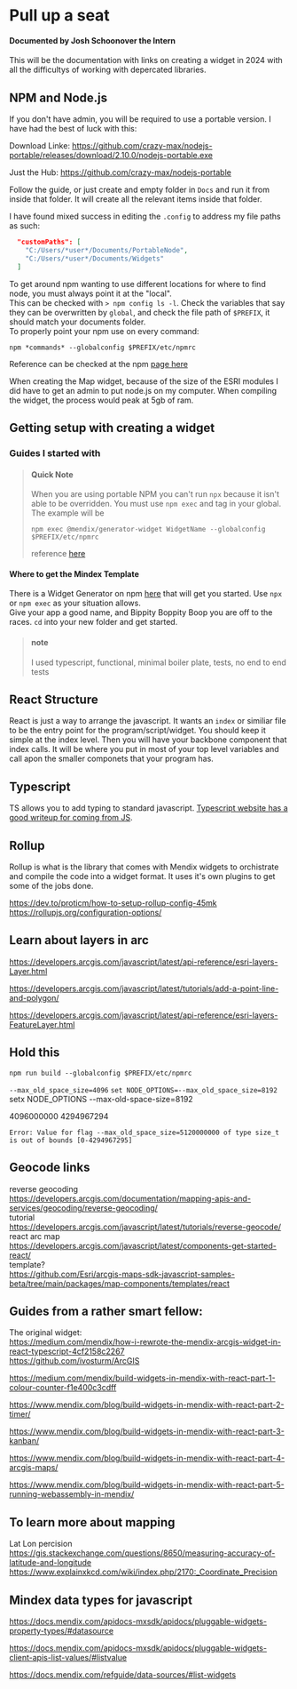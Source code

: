 # Pull up a seat
#### Documented by Josh Schoonover the Intern
This will be the documentation with links on creating a widget in 2024 with all the difficultys of working with depercated libraries.

## NPM and Node.js

If you don't have admin, you will be required to use a portable version. I have had the best of luck with this:

Download Linke:
https://github.com/crazy-max/nodejs-portable/releases/download/2.10.0/nodejs-portable.exe

Just the Hub:
https://github.com/crazy-max/nodejs-portable

Follow the guide, or just create and empty folder in `Docs` and run it from inside that folder. It will create all the relevant items inside that folder.

I have found mixed success in editing the `.config` to address my file paths as such:
``` json
  "customPaths": [
    "C:/Users/*user*/Documents/PortableNode",
    "C:/Users/*user*/Documents/Widgets"
  ]
```

To get around npm wanting to use different locations for where to find node, you must always point it at the "local".  
This can be checked with `> npm config ls -l`. Check the variables that say they can be overwritten by `global`, and check the file path of `$PREFIX`, it should match your documents folder.  
To properly point your npm use on every command:
```shell
npm *commands* --globalconfig $PREFIX/etc/npmrc
```
Reference can be checked at the npm [page here](https://docs.npmjs.com/cli/v10/using-npm/config)

When creating the Map widget, because of the size of the ESRI modules I did have to get an admin to put node.js on my computer. When compiling the widget, the process would peak at 5gb of ram. 

## Getting setup with creating a widget
### Guides I started with

> #### Quick Note
> When you are using portable NPM you can't run `npx` because it isn't able to be overridden. You must use `npm exec` and tag in your global. The example will be 
> ```shell
> npm exec @mendix/generator-widget WidgetName --globalconfig $PREFIX/etc/npmrc
> ```
> reference [here](https://docs.npmjs.com/cli/v7/commands/npx)

#### Where to get the Mindex Template
There is a Widget Generator on npm [here](https://www.npmjs.com/package/@mendix/generator-widget) that will get you started. Use `npx` or `npm exec` as your situation allows.  
Give your app a good name, and Bippity Boppity Boop you are off to the races. `cd` into your new folder and get started.

> #### note
> I used typescript, functional, minimal boiler plate, tests, no end to end tests

## React Structure

React is just a way to arrange the javascript. It wants an `index` or similiar file to be the entry point for the program/script/widget. You should keep it simple at the index level. Then you will have your backbone component that index calls. It will be where you put in most of your top level variables and call apon the smaller componets that your program has. 

## Typescript

TS allows you to add typing to standard javascript. [Typescript website has a good writeup for coming from JS](https://www.typescriptlang.org/docs/handbook/typescript-in-5-minutes.html).

## Rollup

Rollup is what is the library that comes with Mendix widgets to orchistrate and compile the code into a widget format. It uses it's own plugins to get some of the jobs done. 

https://dev.to/proticm/how-to-setup-rollup-config-45mk  
https://rollupjs.org/configuration-options/  

## Learn about layers in arc

https://developers.arcgis.com/javascript/latest/api-reference/esri-layers-Layer.html

https://developers.arcgis.com/javascript/latest/tutorials/add-a-point-line-and-polygon/

https://developers.arcgis.com/javascript/latest/api-reference/esri-layers-FeatureLayer.html



## Hold this

`npm run build --globalconfig $PREFIX/etc/npmrc`

`--max_old_space_size=4096`
`set NODE_OPTIONS=--max_old_space_size=8192`
setx NODE_OPTIONS --max-old-space-size=8192

4096000000
4294967294
```shell
Error: Value for flag --max_old_space_size=5120000000 of type size_t is out of bounds [0-4294967295]
```


## Geocode links

reverse geocoding  
https://developers.arcgis.com/documentation/mapping-apis-and-services/geocoding/reverse-geocoding/  
tutorial  
https://developers.arcgis.com/javascript/latest/tutorials/reverse-geocode/  
react arc map  
https://developers.arcgis.com/javascript/latest/components-get-started-react/  
template?  
https://github.com/Esri/arcgis-maps-sdk-javascript-samples-beta/tree/main/packages/map-components/templates/react  

## Guides from a rather smart fellow:  

The original widget:  
https://medium.com/mendix/how-i-rewrote-the-mendix-arcgis-widget-in-react-typescript-4cf2158c2267  
https://github.com/ivosturm/ArcGIS  

https://medium.com/mendix/build-widgets-in-mendix-with-react-part-1-colour-counter-f1e400c3cdff
 
https://www.mendix.com/blog/build-widgets-in-mendix-with-react-part-2-timer/
 
https://www.mendix.com/blog/build-widgets-in-mendix-with-react-part-3-kanban/
 
https://www.mendix.com/blog/build-widgets-in-mendix-with-react-part-4-arcgis-maps/
 
https://www.mendix.com/blog/build-widgets-in-mendix-with-react-part-5-running-webassembly-in-mendix/

## To learn more about mapping

Lat Lon percision  
https://gis.stackexchange.com/questions/8650/measuring-accuracy-of-latitude-and-longitude  
https://www.explainxkcd.com/wiki/index.php/2170:_Coordinate_Precision  

## Mindex data types for javascript

https://docs.mendix.com/apidocs-mxsdk/apidocs/pluggable-widgets-property-types/#datasource

https://docs.mendix.com/apidocs-mxsdk/apidocs/pluggable-widgets-client-apis-list-values/#listvalue

https://docs.mendix.com/refguide/data-sources/#list-widgets

